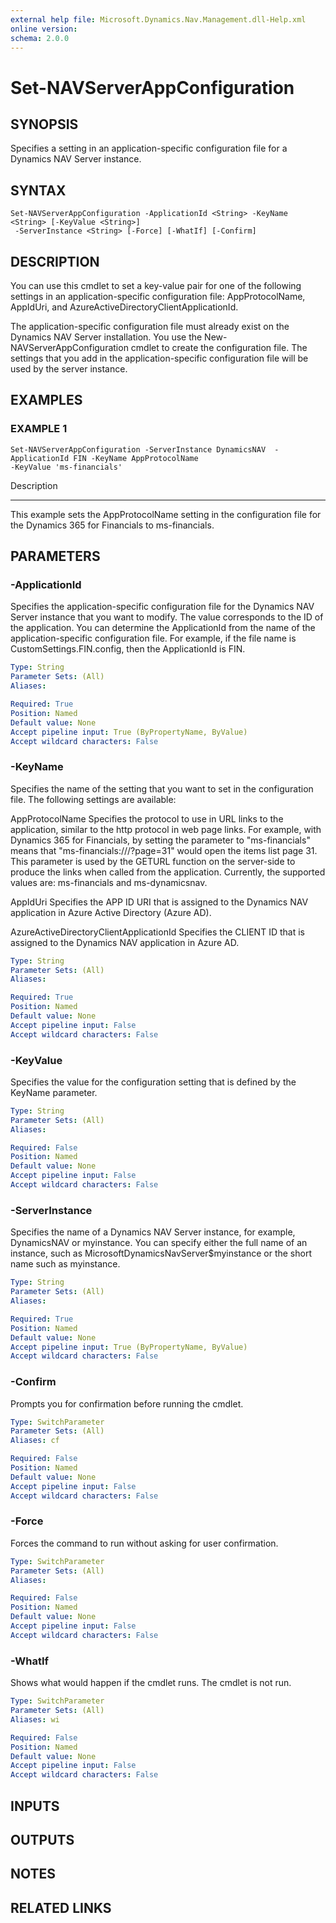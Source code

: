 ```yaml
---
external help file: Microsoft.Dynamics.Nav.Management.dll-Help.xml
online version: 
schema: 2.0.0
---
```


# Set-NAVServerAppConfiguration

## SYNOPSIS
Specifies a setting in an application-specific configuration file for a Dynamics NAV Server instance.

## SYNTAX

```
Set-NAVServerAppConfiguration -ApplicationId <String> -KeyName <String> [-KeyValue <String>]
 -ServerInstance <String> [-Force] [-WhatIf] [-Confirm]
```

## DESCRIPTION
You can use this cmdlet to set a key-value pair for one of the following settings in an application-specific configuration file:  AppProtocolName, AppIdUri, and AzureActiveDirectoryClientApplicationId.

The application-specific configuration file must already exist on the Dynamics NAV Server installation.
You use the New-NAVServerAppConfiguration cmdlet to create the configuration file. 
The settings that you add in the application-specific configuration file will be used by the server instance.

## EXAMPLES

### EXAMPLE 1
```
Set-NAVServerAppConfiguration -ServerInstance DynamicsNAV  -ApplicationId FIN -KeyName AppProtocolName 
-KeyValue 'ms-financials'
```

Description

-----------

This example sets the AppProtocolName setting in the configuration file for the Dynamics 365 for Financials to ms-financials.

## PARAMETERS

### -ApplicationId
Specifies the application-specific configuration file for the Dynamics NAV Server instance that you want to modify. 
The value corresponds to the ID of the application.
You can determine the ApplicationId from the name of the application-specific configuration file.
For example, if the file name is CustomSettings.FIN.config, then the ApplicationId is FIN.

```yaml
Type: String
Parameter Sets: (All)
Aliases: 

Required: True
Position: Named
Default value: None
Accept pipeline input: True (ByPropertyName, ByValue)
Accept wildcard characters: False
```

### -KeyName
Specifies the name of the setting that you want to set in the configuration file. 
The following settings are available:

AppProtocolName 
Specifies the protocol to use in URL links to the application, similar to the http protocol in web page links.
For example, with Dynamics 365 for Financials, by setting the parameter to "ms-financials"  means that "ms-financials:///?page=31" would open the items list page 31.
This parameter is used by the GETURL function on the server-side to produce the links when called from the application. 
Currently, the supported values are: ms-financials and ms-dynamicsnav.

AppIdUri
Specifies the APP ID URI that is assigned to the Dynamics NAV application in Azure Active Directory (Azure AD). 

AzureActiveDirectoryClientApplicationId
Specifies the CLIENT ID that is assigned to the Dynamics NAV application in Azure AD.

```yaml
Type: String
Parameter Sets: (All)
Aliases: 

Required: True
Position: Named
Default value: None
Accept pipeline input: False
Accept wildcard characters: False
```

### -KeyValue
Specifies the value for the configuration setting that is defined by the KeyName parameter.

```yaml
Type: String
Parameter Sets: (All)
Aliases: 

Required: False
Position: Named
Default value: None
Accept pipeline input: False
Accept wildcard characters: False
```

### -ServerInstance
Specifies the name of a Dynamics NAV Server instance, for example, DynamicsNAV or myinstance.
You can specify either the full name of an instance, such as MicrosoftDynamicsNavServer$myinstance or the short name such as myinstance.

```yaml
Type: String
Parameter Sets: (All)
Aliases: 

Required: True
Position: Named
Default value: None
Accept pipeline input: True (ByPropertyName, ByValue)
Accept wildcard characters: False
```

### -Confirm
Prompts you for confirmation before running the cmdlet.

```yaml
Type: SwitchParameter
Parameter Sets: (All)
Aliases: cf

Required: False
Position: Named
Default value: None
Accept pipeline input: False
Accept wildcard characters: False
```

### -Force
Forces the command to run without asking for user confirmation.

```yaml
Type: SwitchParameter
Parameter Sets: (All)
Aliases: 

Required: False
Position: Named
Default value: None
Accept pipeline input: False
Accept wildcard characters: False
```

### -WhatIf
Shows what would happen if the cmdlet runs.
The cmdlet is not run.

```yaml
Type: SwitchParameter
Parameter Sets: (All)
Aliases: wi

Required: False
Position: Named
Default value: None
Accept pipeline input: False
Accept wildcard characters: False
```

## INPUTS

## OUTPUTS

## NOTES
## RELATED LINKS


